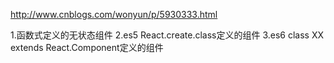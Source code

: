 http://www.cnblogs.com/wonyun/p/5930333.html

1.函数式定义的无状态组件
2.es5 React.create.class定义的组件
3.es6 class XX extends React.Component定义的组件